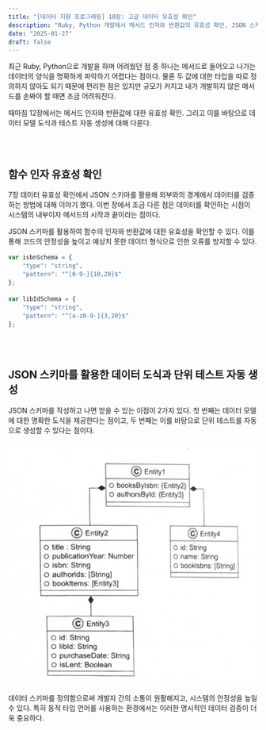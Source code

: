 ```yaml
---
title: "[데이터 지향 프로그래밍] 10장: 고급 데이터 유효성 확인"
description: "Ruby, Python 개발에서 메서드 인자와 반환값의 유효성 확인, JSON 스키마를 활용한 데이터 모델 도식과 테스트 자동 생성에 대해 알아봅니다."
date: "2025-01-27"
draft: false
---
```


최근 Ruby, Python으로 개발을 하며 어려웠던 점 중 하나는 메서드로 들어오고 나가는 데이터의 양식을 명확하게 파악하기 어렵다는 점이다. 물론 두 값에 대한 타입을 따로 정의하지 않아도 되기 때문에 편리한 점은 있지만 규모가 커지고 내가 개발하지 않은 메서드를 손봐야 할 때면 조금 어려워진다.

때마침 12장에서는 메서드 인자와 반환값에 대한 유효성 확인. 그리고 이를 바탕으로 데이터 모델 도식과 테스트 자동 생성에 대해 다룬다.

<br></br>

## 함수 인자 유효성 확인

7장 데이터 유효성 확인에서 JSON 스키마를 활용해 외부와의 경계에서 데이터를 검증하는 방법에 대해 이야기 했다. 이번 장에서 조금 다른 점은 데이터를 확인하는 시점이 시스템의 내부이자 메서드의 시작과 끝이라는 점이다.

JSON 스키마를 활용하여 함수의 인자와 반환값에 대한 유효성을 확인할 수 있다. 이를 통해 코드의 안정성을 높이고 예상치 못한 데이터 형식으로 인한 오류를 방지할 수 있다.

```javascript
var isbnSchema = {
    "type": "string",
    "pattern": "^[0-9-]{10,20}$"
};

var libIdSchema = {
    "type": "string",
    "pattern": "^[a-z0-9-]{3,20}$"
};
```

<br></br>

## JSON 스키마를 활용한 데이터 도식과 단위 테스트 자동 생성

JSON 스키마를 작성하고 나면 얻을 수 있는 이점이 2가지 있다. 첫 번째는 데이터 모델에 대한 명확한 도식을 제공한다는 점이고, 두 번째는 이를 바탕으로 단위 테스트를 자동으로 생성할 수 있다는 점이다.

![JSON 스키마를 활용한 데이터 유효성 확인 구조](./diagram-1.webp)

데이터 스키마를 정의함으로써 개발자 간의 소통이 원활해지고, 시스템의 안정성을 높일 수 있다. 특히 동적 타입 언어를 사용하는 환경에서는 이러한 명시적인 데이터 검증이 더욱 중요하다.